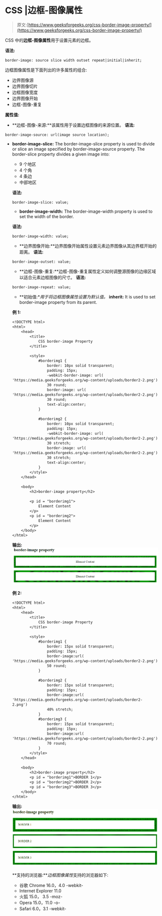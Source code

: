 # CSS |边框-图像属性

> 原文:[https://www.geeksforgeeks.org/css-border-image-property/](https://www.geeksforgeeks.org/css-border-image-property/)

CSS 中的**边框-图像属性**用于设置元素的边框。

**语法:**

```
border-image: source slice width outset repeat|initial|inherit;
```

边框图像属性是下面列出的许多属性的组合:

*   边界图像源
*   边界图像切片
*   边框图像宽度
*   边界图像开始
*   边框-图像-重复

**属性值:**

*   **边框-图像-来源:**该属性用于设置边框图像的来源位置。
    **语法:**

```
border-image-source: url(image source location);
```

*   **border-image-slice:** The border-image-slice property is used to divide or slice an image specified by border-image-source property.
    The border-slice property divides a given image into:
    *   9 个地区
    *   4 个角
    *   4 条边
    *   中部地区

    **语法:**

    ```
    border-image-slice: value;
    ```

    *   **border-image-width:** The border-image-width property is used to set the width of the border.

    **语法:**

    ```
    border-image-width: value;
    ```

    *   **边界图像开始:**边界图像开始属性设置元素边界图像从其边界框开始的距离。
    **语法:**

    ```
    border-image-outset: value;
    ```

    *   **边框-图像-重复:**边框-图像-重复属性定义如何调整源图像的边缘区域以适合元素边框图像的尺寸。
    **语法:**

    ```
    border-image-repeat: value;
    ```

    *   **初始值:**用于将边框图像属性设置为默认值。*   **inherit:** It is used to set border-image property from its parent.

    **例 1:**

    ```
    <!DOCTYPE html>
    <html>
        <head>
            <title>
                CSS border-image Property
            </title>

            <style>
                #borderimg1 {
                    border: 10px solid transparent;
                    padding: 15px;
                    -webkit-border-image: url(
    'https://media.geeksforgeeks.org/wp-content/uploads/border2-2.png')
                    30 round;
                    border-image: url(
    'https://media.geeksforgeeks.org/wp-content/uploads/border2-2.png')
                    30 round;
                    text-align:center;
                }

                #borderimg2 {
                    border: 10px solid transparent;
                    padding: 15px;
                    -webkit-border-image: url(
    'https://media.geeksforgeeks.org/wp-content/uploads/border2-2.png')
                    30 stretch;
                    border-image: url(
    'https://media.geeksforgeeks.org/wp-content/uploads/border2-2.png')
                    30 stretch;
                    text-align:center;
                }
            </style>
        </head>

        <body>
            <h2>border-image property</h2>

            <p id = "borderimg1">
                Element Content
            </p>
            <p id = "borderimg2">
                Element Content
            </p>
        </body>
    </html>                    
    ```

    **输出:**
    ![](img/9a9771af69f682090608f3cb8dbeed0a.png)

    **例 2:**

    ```
    <!DOCTYPE html>
    <html>
        <head>
            <title>
                CSS border-image Property
            </title>

            <style>
                #borderimg1 {
                    border: 15px solid transparent;
                    padding: 15px;
                    border-image:url(
    'https://media.geeksforgeeks.org/wp-content/uploads/border2-2.png')
                    50 round;
                }

                #borderimg2 {
                    border: 15px solid transparent;
                    padding: 15px;
                    border-image:url(
    'https://media.geeksforgeeks.org/wp-content/uploads/border2-2.png') 
                    40% stretch;
                }
                #borderimg3 {
                    border: 15px solid transparent;
                    padding: 15px;
                    border-image:url(
    'https://media.geeksforgeeks.org/wp-content/uploads/border2-2.png')
                    70 round;
                }
            </style>
        </head>

        <body>
            <h2>border-image property</h2>
            <p id = "borderimg1">BORDER 1</p>
            <p id = "borderimg2">BORDER 2</p>
            <p id = "borderimg3">BORDER 3</p>
        </body>
    </html>                    
    ```

    **输出:**
    ![](img/0b3d93ddfa68a33c96b2da0bc286c331.png)

    **支持的浏览器:***边框图像属性*支持的浏览器如下:

    *   谷歌 Chrome 16.0，4.0 -webkit-
    *   Internet Explorer 11.0
    *   火狐 15.0， 3.5 -moz-
    *   Opera 15.0，11.0 -o-
    *   Safari 6.0，3.1 -webkit-